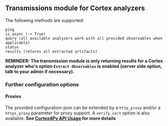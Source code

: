 ## Transmissions module for Cortex analyzers

The following methods are supported:
```
ping
is_async (-> True)
query (all available analyzers work with all provided observables when applicable)
status
results (returns all extracted artifacts)
```

__REMINDER: The transmission module is only returning results for a Cortex analyzer who's option `Extract Observables` is enabled (server side option, talk to your admin if necessary).__

### Further configuration options

#### Proxies

The provided configuration-json can be extended by a `http_proxy` and/or a `https_proxy` parameter for proxy support. A `verify_cert` option is also available. __See [Cortex4Py API Usage](https://github.com/TheHive-Project/Cortex4py/blob/master/Usage.md) for more details__
